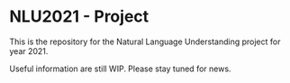 # NLU2021 - Project
This is the repository for the Natural Language Understanding project for year 2021. 

Useful information are still WIP. Please stay tuned for news.
